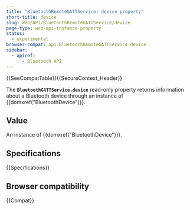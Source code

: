 ```yaml
---
title: "BluetoothRemoteGATTService: device property"
short-title: device
slug: Web/API/BluetoothRemoteGATTService/device
page-type: web-api-instance-property
status:
  - experimental
browser-compat: api.BluetoothRemoteGATTService.device
sidebar:
  - apiref:
      - Bluetooth API
---
```


{{SeeCompatTable}}{{SecureContext_Header}}

The **`BluetoothGATTService.device`** read-only property
returns information about a Bluetooth device through an instance of
{{domxref("BluetoothDevice")}}.

## Value

An instance of {{domxref("BluetoothDevice")}}.

## Specifications

{{Specifications}}

## Browser compatibility

{{Compat}}
